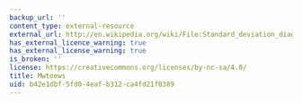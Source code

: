```yaml
---
backup_url: ''
content_type: external-resource
external_url: http://en.wikipedia.org/wiki/File:Standard_deviation_diagram.svg
has_external_licence_warning: true
has_external_license_warning: true
is_broken: ''
license: https://creativecommons.org/licenses/by-nc-sa/4.0/
title: Mwtoews
uid: b42e1dbf-5fd0-4eaf-b312-ca4fd21f0389
---
```

